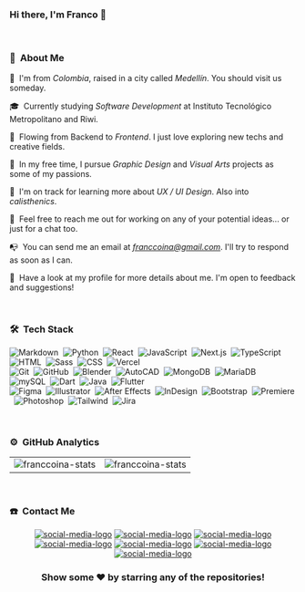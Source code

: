 ### Hi there, I'm Franco 👋

<!--
**franccoina/franccoina** is a ✨ _special_ ✨ repository because its `README.md` (this file) appears on your GitHub profile.

<!-- ## 👋 &nbsp;Hey there! I'm Franco -->

&nbsp;
### 📀 &nbsp;About Me

📍 &nbsp;I'm from *Colombia*, raised in a city called *Medellín*. You should visit us someday.

🎓 &nbsp;Currently studying *Software Development* at Instituto Tecnológico Metropolitano and Riwi.

🔎 &nbsp;Flowing from Backend to *Frontend*. I just love exploring new techs and creative fields.

🌱 &nbsp;In my free time, I pursue *Graphic Design* and *Visual Arts* projects as some of my passions.

🧠 &nbsp;I'm on track for learning more about *UX / UI Design*. Also into *calisthenics*.

💬 &nbsp;Feel free to reach me out for working on any of your potential ideas... or just for a chat too.

📭 &nbsp;You can send me an email at *franccoina@gmail.com*. I'll try to respond as soon as I can.

📄 &nbsp;Have a look at my profile for more details about me. I'm open to feedback and suggestions!

&nbsp;
### 🛠 &nbsp;Tech Stack

![Markdown](https://img.shields.io/badge/-Markdown-05122A?style=flat&logo=markdown)&nbsp;
![Python](https://img.shields.io/badge/-Python-05122A?style=flat&logo=python&logoColor=FFE873)&nbsp;
![React](https://img.shields.io/badge/-React-05122A?style=flat&logo=react&logoColor=FFFFFF)&nbsp;
![JavaScript](https://img.shields.io/badge/-JavaScript-05122A?style=flat&logo=javascript&logoColor=FFD43B)&nbsp;
![Next.js](https://img.shields.io/badge/-Next.js-05122A?style=flat&logo=next.js)&nbsp;
![TypeScript](https://img.shields.io/badge/-TypeScript-05122A?style=flat&logo=typescript)&nbsp;
![HTML](https://img.shields.io/badge/-HTML-05122A?style=flat&logo=HTML5)&nbsp;
![Sass](https://img.shields.io/badge/-Sass-05122A?style=flat&logo=sass&logoColor=C8849F)&nbsp;
![CSS](https://img.shields.io/badge/-CSS-05122A?style=flat&logo=CSS3&logoColor=1572B6)&nbsp;
![Vercel](https://img.shields.io/badge/-Vercel-05122A?style=flat&logo=vercel)\
![Git](https://img.shields.io/badge/-Git-05122A?style=flat&logo=git)&nbsp;
![GitHub](https://img.shields.io/badge/-GitHub-05122A?style=flat&logo=github)&nbsp;
![Blender](https://img.shields.io/badge/-Blender-05122A?style=flat&logo=blender)&nbsp;
![AutoCAD](https://img.shields.io/badge/-AutoCAD-05122A?style=flat&logo=autocad)&nbsp;
![MongoDB](https://img.shields.io/badge/-MongoDB-05122A?style=flat&logo=mongodb)&nbsp;
![MariaDB](https://img.shields.io/badge/-MariaDB-05122A?style=flat&logo=mariadb)&nbsp;
![mySQL](https://img.shields.io/badge/-mySQL-05122A?style=flat&logo=mysql&logoColor=FF9000)&nbsp;
![Dart](https://img.shields.io/badge/-Dart-05122A?style=flat&logo=dart)&nbsp;
![Java](https://img.shields.io/badge/-Java-05122A?style=flat&logo=oracle&logoColor=C74634)&nbsp;
![Flutter](https://img.shields.io/badge/-Flutter-05122A?style=flat&logo=flutter)\
![Figma](https://img.shields.io/badge/-Figma-05122A?style=flat&logo=figma&logoColor=FFFFFF)&nbsp;
![Illustrator](https://img.shields.io/badge/-Illustrator-05122A?style=flat&logo=adobe-illustrator)&nbsp;
![After Effects](https://img.shields.io/badge/-After_Effects-05122A?style=flat&logo=adobe-after-effects&logoColor=C8849F)&nbsp;
![InDesign](https://img.shields.io/badge/-InDesign-05122A?style=flat&logo=adobe-indesign)&nbsp;
![Bootstrap](https://img.shields.io/badge/-Bootstrap-05122A?style=flat&logo=bootstrap&logoColor=563D7C)&nbsp;
![Premiere](https://img.shields.io/badge/-Premiere-05122A?style=flat&logo=adobe-premiere-pro)&nbsp;
![Photoshop](https://img.shields.io/badge/-Photoshop-05122A?style=flat&logo=adobe-photoshop)&nbsp;
![Tailwind](https://img.shields.io/badge/-Tailwind-05122A?style=flat&logo=tailwind-css)&nbsp;
![Jira](https://img.shields.io/badge/-Jira-05122A?style=flat&logo=jira)&nbsp;

&nbsp;
### ⚙️ &nbsp;GitHub Analytics

<table style="width:100%" align="center">
  <tr>
    <td><img src="https://github-readme-stats.vercel.app/api?username=franccoina&show_icons=true&theme=dark&locale=en&hide_border=true" alt="franccoina-stats"/></td>
    <td><img src="https://github-readme-stats.vercel.app/api/top-langs/?username=franccoina&theme=dark&hide_border=true&hide_title=true&langs_count=12&layout=compact" alt="franccoina-stats"></td>
  </tr>
</table>

&nbsp;
### ☎️ &nbsp;Contact Me

<p align="center">
  <a href="https://co.linkedin.com/in/franccoina" target="_blank"><img src="https://img.shields.io/badge/-David Blandón Mena-318A80?style=flat&logo=Linkedin&logoColor=white" alt="social-media-logo"/></a>
  <a href="https://www.facebook.com/franccoico" target="_blank"><img src="https://img.shields.io/badge/-David Blandón Mena-327FE3?style=flat&logo=Facebook&logoColor=white" alt="social-media-logo"/></a>
  <a href="https://www.behance.net/franccoina" target="_blank"><img src="https://img.shields.io/badge/-David Blandón Mena-572364?style=flat&logo=Behance&logoColor=white" alt="social-media-logo"/></a>
  <a href="https://www.artstation.com/franccoina" target="_blank"><img src="https://img.shields.io/badge/-Franccoina-900F10?style=flate&logo=artstation&logoColor=white" alt="social-media-logo"/></a>
  <a href="https://www.reddit.com/user/Franccoina/" target="_blank"><img src="https://img.shields.io/badge/-Franccoina-FC5A00?style=flat&logo=Reddit&logoColor=white" alt="social-media-logo"/></a>
  <a href="https://www.instagram.com/franccoina/" target="_blank"><img src="https://img.shields.io/badge/-Franccoina-FFA900?style=flat&logo=Instagram&logoColor=white" alt="social-media-logo"/></a>
  <a href="https://twitter.com/franccoina" target="_blank"><img src="https://img.shields.io/badge/-Franccoina-777777?style=flate&logo=x&logoColor=white" alt="social-media-logo"/></a>
</p>

<div align="center">

### Show some ❤️ by starring any of the repositories!

</div>
